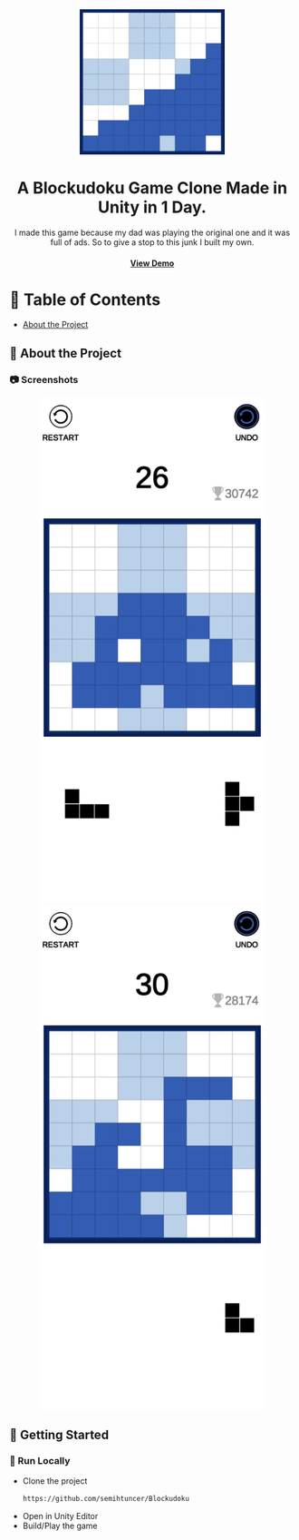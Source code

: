 <div align='center'>

<img src=https://github.com/semihtuncer/Blockudoku/blob/main/Assets/Resources/IconGP.png alt="logo" width=256 height=256 />

<h1>A Blockudoku Game Clone Made in Unity in 1 Day.</h1>
<p>I made this game because my dad was playing the original one and it was full of ads. So to give a stop to this junk I built my own.</p>

<h4> <a href=https://semih-tuncer.itch.io/bloqu>View Demo</a> </h4>


</div>

# :notebook_with_decorative_cover: Table of Contents

- [About the Project](#star2-about-the-project)


## :star2: About the Project

### :camera: Screenshots
<div align="center"> <a href="https://semih-tuncer.itch.io/bloqu"><img src="https://github.com/semihtuncer/Blockudoku/blob/main/Assets/Resources/PhoneImage%201.jpeg" alt='image' width='400'/></a>
 <a href="https://semih-tuncer.itch.io/bloqu"><img src="https://github.com/semihtuncer/Blockudoku/blob/main/Assets/Resources/PhoneImage%202.jpeg" alt='image' width='400'/></a> </div>

## :toolbox: Getting Started

### :running: Run Locally

- Clone the project
  ```bash
  https://github.com/semihtuncer/Blockudoku
  ```
- Open in Unity Editor
- Build/Play the game
